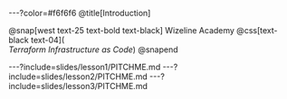 ---?color=#f6f6f6
@title[Introduction]

@snap[west text-25 text-bold text-black]
Wizeline Academy
@css[text-black text-04](<br>*Terraform Infrastructure as Code*)
@snapend

---?include=slides/lesson1/PITCHME.md
---?include=slides/lesson2/PITCHME.md
---?include=slides/lesson3/PITCHME.md